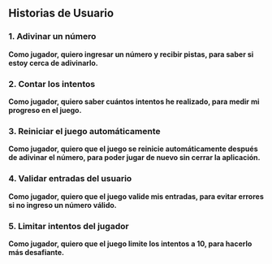 ## **Historias de Usuario**

### **1. Adivinar un número**
**Como jugador, quiero ingresar un número y recibir pistas, para saber si estoy cerca de adivinarlo.**

### **2. Contar los intentos**
**Como jugador, quiero saber cuántos intentos he realizado, para medir mi progreso en el juego.**

### **3. Reiniciar el juego automáticamente**
**Como jugador, quiero que el juego se reinicie automáticamente después de adivinar el número, para poder jugar de nuevo sin cerrar la aplicación.**

### **4. Validar entradas del usuario**
**Como jugador, quiero que el juego valide mis entradas, para evitar errores si no ingreso un número válido.**

### **5. Limitar intentos del jugador**
**Como jugador, quiero que el juego limite los intentos a 10, para hacerlo más desafiante.**
